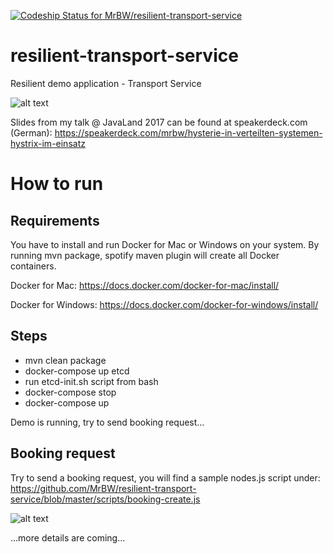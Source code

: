 [ ![Codeship Status for MrBW/resilient-transport-service](https://app.codeship.com/projects/24a54080-fb34-0134-2a6b-7eca75f6b584/status?branch=master)](https://app.codeship.com/projects/211445)

# resilient-transport-service
Resilient demo application - Transport Service


![alt text](https://github.com/MrBW/resilient-transport-service/blob/master/docu/HystrixTimeoutDefaults.png "Overview")

Slides from my talk @ JavaLand 2017 can be found at speakerdeck.com (German):
https://speakerdeck.com/mrbw/hysterie-in-verteilten-systemen-hystrix-im-einsatz

# How to run
## Requirements
You have to install and run Docker for Mac or Windows on your system. By running mvn package, spotify maven plugin will create all Docker containers.

Docker for Mac:
https://docs.docker.com/docker-for-mac/install/

Docker for Windows:
https://docs.docker.com/docker-for-windows/install/



## Steps
- mvn clean package
- docker-compose up etcd
- run etcd-init.sh script from bash
- docker-compose stop
- docker-compose up

Demo is running, try to send booking request...

## Booking request
Try to send a booking request, you will find a sample nodes.js script under:
https://github.com/MrBW/resilient-transport-service/blob/master/scripts/booking-create.js

![alt text](https://github.com/MrBW/resilient-transport-service/blob/master/docu/booking-request-640px.gif "Booking Request")

...more details are coming...
